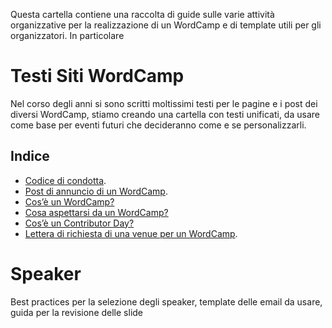 Questa cartella contiene una raccolta di guide sulle varie attività organizzative per la realizzazione di un WordCamp e di template utili per gli organizzatori.
In particolare

# Testi Siti WordCamp
Nel corso degli anni si sono scritti moltissimi testi per le pagine e i post dei diversi WordCamp, stiamo creando una cartella con testi unificati, da usare come base per eventi futuri che decideranno come e se personalizzarli.
## Indice
* [Codice di condotta](https://github.com/WP-Italia-Community/how-to/blob/master/wordcamp/testi-siti-wordcamp/codice-di-condotta.md).
* [Post di annuncio di un WordCamp](https://github.com/WP-Italia-Community/how-to/blob/master/wordcamp/testi-siti-wordcamp/annuncio-WordCamp-data-location.md).
* [Cos’è un WordCamp?](https://github.com/WP-Italia-Community/how-to/blob/master/wordcamp/testi-siti-wordcamp/Cos-e-un-WordCamp.md)
* [Cosa aspettarsi da un WordCamp?](https://github.com/WP-Italia-Community/how-to/blob/master/wordcamp/testi-siti-wordcamp/per-chi-e-wordcamp.md)
* [Cos’è un Contributor Day?](https://github.com/WP-Italia-Community/how-to/blob/master/wordcamp/testi-siti-wordcamp/cos-e-il-contributor-day.md)
* [Lettera di richiesta di una venue per un WordCamp](https://github.com/WP-Italia-Community/how-to/blob/master/wordcamp/testi-siti-wordcamp/richiesta-della-venue.md).


# Speaker
Best practices per la selezione degli speaker, template delle email da usare, guida per la revisione delle slide

